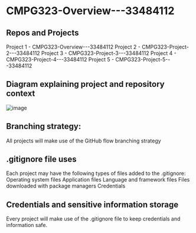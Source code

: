 # CMPG323-Overview---33484112

## Repos and Projects
Project 1 - CMPG323-Overview---33484112
Project 2 - CMPG323-Project-2---33484112
Project 3 - CMPG323-Project-3---33484112
Project 4 - CMPG323-Project-4---33484112
Project 5 - CMPG323-Project-5---33484112

## Diagram explaining project and repository context
![image](https://user-images.githubusercontent.com/90207115/184922974-fa986d27-07e9-4c13-a434-f9262ca5601e.png)

## Branching strategy:
All projects will make use of the GitHub flow branching strategy

## .gitignore file uses
Each project may have the following types of files added to the .gitignore:
Operating system files
Application files
Language and framework files
Files downloaded with package managers
Credentials

## Credentials and sensitive information storage
Every project will make use of the .gitignore file to keep credentials and information safe.
